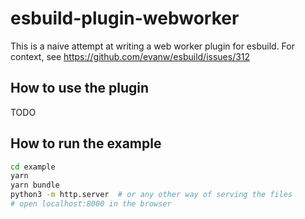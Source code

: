 # esbuild-plugin-webworker

This is a naive attempt at writing a web worker plugin for esbuild. For context, see https://github.com/evanw/esbuild/issues/312  

## How to use the plugin

TODO

## How to run the example

```bash
cd example
yarn
yarn bundle
python3 -m http.server  # or any other way of serving the files
# open localhost:8000 in the browser
```
